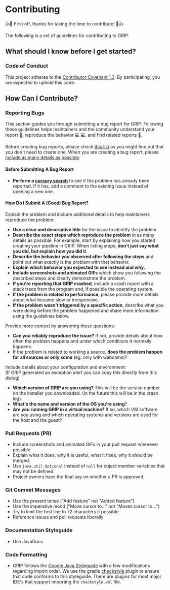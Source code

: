 [//]: # (Many of these have been directly quoted from the atom contributing guide https://github.com/atom/atom/blob/master/CONTRIBUTING.md)
# Contributing

:+1::tada: First off, thanks for taking the time to contribute! :tada::+1:

The following is a set of guidelines for contributing to GRIP.

## What should I know before I get started?

### Code of Conduct

This project adheres to the [Contributor Covenant 1.3](http://contributor-covenant.org/version/1/3/0/).
By participating, you are expected to uphold this code.

## How Can I Contribute?

### Reporting Bugs

This section guides you through submitting a bug report for GRIP. Following these guidelines helps maintainers and the community understand your report :pencil:, reproduce the behavior :computer: :computer:, and find related reports :mag_right:.

Before creating bug reports, please check [this list](#before-submitting-a-bug-report) as you might find out that you don't need to create one. When you are creating a bug report, please [include as many details as possible](#how-do-i-submit-a-good-bug-report).

#### Before Submitting A Bug Report

* **Perform a [cursory search](https://github.com/WPIRoboticsProjects/GRIP/issues?utf8=%E2%9C%93&q=)** to see if the problem has already been reported. If it has, add a comment to the existing issue instead of opening a new one.

#### How Do I Submit A (Good) Bug Report?

Explain the problem and include additional details to help maintainers reproduce the problem:

* **Use a clear and descriptive title** for the issue to identify the problem.
* **Describe the exact steps which reproduce the problem** in as many details as possible. For example, start by explaining how you started creating your pipeline in GRIP. When listing steps, **don't just say what you did, but explain how you did it**.
* **Describe the behavior you observed after following the steps** and point out what exactly is the problem with that behavior.
* **Explain which behavior you expected to see instead and why.**
* **Include screenshots and animated GIFs** which show you following the described steps and clearly demonstrate the problem.
* **If you're reporting that GRIP crashed**, include a crash report with a stack trace from the program and, if possible the operating system.
* **If the problem is related to performance**, please provide more details about what became slow or irresponsive.
* **If the problem wasn't triggered by a specific action**, describe what you were doing before the problem happened and share more information using the guidelines below.

Provide more context by answering these questions:

* **Can you reliably reproduce the issue?** If not, provide details about how often the problem happens and under which conditions it normally happens.
* If the problem is related to working a source, **does the problem happen for all sources or only some** (eg. only with webcams)?

Include details about your configuration and environment:</br>
(If GRIP generated an exception alert you can copy this directly from this dialog)

* **Which version of GRIP are you using?** This will be the version number on the installer you downloaded. (In the future this will be in the crash log).
* **What's the name and version of the OS you're using**?
* **Are you running GRIP in a virtual machine?** If so, which VM software are you using and which operating systems and versions are used for the host and the guest?

### Pull Requests (PR)

* Include screenshots and animated GIFs in your pull request whenever possible.
* Explain what it does, why it is useful, what it fixes, why it should be merged.
* Use `java.util.Optional` instead of `null` for object member variables that may not be defined.
* Project owners have the final say on whether a PR is approved.

### Git Commit Messages

* Use the present tense ("Add feature" not "Added feature")
* Use the imperative mood ("Move cursor to..." not "Moves cursor to...")
* Try to limit the first line to 72 characters if possible
* Reference issues and pull requests liberally

### Documentation Styleguide

* Use JavaDocs

### Code Formatting

* GRIP follows the [Google Java Styleguide](https://google.github.io/styleguide/javaguide.html) with a few modifications regarding import order. We use the gradle [checkstyle](http://checkstyle.sourceforge.net/) plugin to ensure that code conforms to this styleguide. There are plugins for most major IDE's that support importing the `checkstyle.xml` file.
